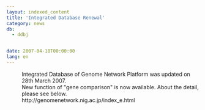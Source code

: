 ```yaml
---
layout: indexed_content
title: 'Integrated Database Renewal'
category: news
db:
  - ddbj


date: 2007-04-18T00:00:00
lang: en
---
```


<dd>Integrated Database of Genome Network Platform was updated on 28th March 2007.<br>New function of "gene comparison" is now available. About the detail, please see below.
<dd>http://genomenetwork.nig.ac.jp/index_e.html</dd>
</dd>
